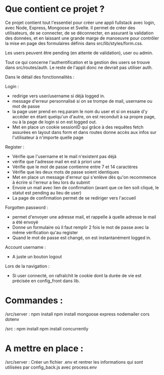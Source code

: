 # Que contient ce projet ?

Ce projet contient tout l'essentiel pour créer une appli fullstack avec login, avec Node, Express, Mongoose et Svelte.
Il permet de créer des utilisateurs, de se connecter, de se déconnecter, en assurant la validation des données, et en laissant une grande marge de manoeuvre pour contrôler la mise en page des formulaires définis dans src/lib/styles/form.css.

Les users peuvent être pending (en attente de validation), user ou admin.

Tout ce qui concerne l'authentification et la gestion des users se trouve dans src/routes/auth. Le reste de l'appli donc ne devrait pas utiliser auth.

Dans le détail des fonctionnalités :

Login : 
- redirige vers user/username si déjà logged in.
- message d'erreur personnalisé si on se trompe de mail, username ou mot de passe
- la page user prend en req.param le nom du user et si on essaie d'y accéder en étant quelqu'un d'autre, on est reconduit à sa propre page, ou à la page de login si on est logged out.
- Met en place un cookie sessionID qui grâce à des requêtes fetch assurées en layout dans form et dans routes donne accès aux infos sur l'utilisateur à n'importe quelle page

Register : 
- Vérifie que l'username et le mail n'existent pas déjà
- vérifie que l'adresse mail en est à priori une
- Vérifie que le mot de passe contienne entre 7 et 14 caractères
- Vérifie que les deux mots de passe soient identiques
- Met en place un message d'erreur qui s'enlève dès qu'on recommence à écrire si l'erreur a lieu lors du submit
- Envoie un mail avec lien de confirmation (avant que ce lien soit cliqué, le statut est pending au lieu de user)
- La page de confirmation permet de se rediriger vers l'accueil

Forgotten password :
- permet d'envoyer une adresse mail, et rappelle à quelle adresse le mail a été envoyé
- Donne un formulaire où il faut remplir 2 fois le mot de passe avec la même vérification qu'au register
- Quand le mot de passe est changé, on est instantanément logged in.

Account username :
- A juste un bouton logout

Lors de la navigation :
- Si user connecté, on rafraîchit le cookie dont la durée de vie est précisée en config_front dans lib.

# Commandes :

/src/server :
npm install
npm install mongoose express nodemailer cors dotenv

/src :
npm install
npm install concurrently

# A mettre en place :

/src/server : 
Créer un fichier .env et rentrer les informations qui sont utilisées par config_back.js avec process.env

